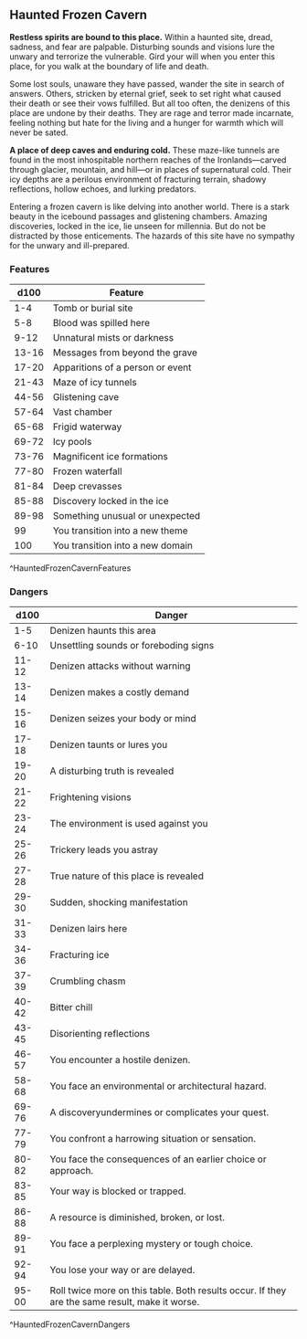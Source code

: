 ## Haunted Frozen Cavern
**Restless spirits are bound to this place.** Within a haunted site, dread, sadness, and fear are palpable. Disturbing sounds and visions lure the unwary and terrorize the vulnerable. Gird your will when you enter this place, for you walk at the boundary of life and death.

Some lost souls, unaware they have passed, wander the site in search of answers. Others, stricken by eternal grief, seek to set right what caused their death or see their vows fulfilled. But all too often, the denizens of this place are undone by their deaths. They are rage and terror made incarnate, feeling nothing but hate for the living and a hunger for warmth which will never be sated.

**A place of deep caves and enduring cold.** These maze-like tunnels are found in the most inhospitable northern reaches of the Ironlands—carved through glacier, mountain, and hill—or in places of supernatural cold. Their icy depths are a perilous environment of fracturing terrain, shadowy reflections, hollow echoes, and lurking predators.

Entering a frozen cavern is like delving into another world. There is a stark beauty in the icebound passages and glistening chambers. Amazing discoveries, locked in the ice, lie unseen for millennia. But do not be distracted by those enticements. The hazards of this site have no sympathy for the unwary and ill-prepared.

### Features
| d100  | Feature  |
|-------|----------|
| 1-4 | Tomb or burial site  |
| 5-8 | Blood was spilled here  |
| 9-12 | Unnatural mists or darkness  |
| 13-16 | Messages from beyond the grave  |
| 17-20 | Apparitions of a person or event  |
| 21-43 | Maze of icy tunnels  |
| 44-56 | Glistening cave  |
| 57-64 | Vast chamber  |
| 65-68 | Frigid waterway  |
| 69-72 | Icy pools  |
| 73-76 | Magnificent ice formations  |
| 77-80 | Frozen waterfall  |
| 81-84 | Deep crevasses  |
| 85-88 | Discovery locked in the ice  |
| 89-98 | Something unusual or unexpected  |
| 99 | You transition into a new theme  |
| 100 | You transition into a new domain  |
^HauntedFrozenCavernFeatures

### Dangers
| d100  | Danger  |
|-------|----------|
| 1-5 | Denizen haunts this area  |
| 6-10 | Unsettling sounds or foreboding signs  |
| 11-12 | Denizen attacks without warning  |
| 13-14 | Denizen makes a costly demand  |
| 15-16 | Denizen seizes your body or mind  |
| 17-18 | Denizen taunts or lures you  |
| 19-20 | A disturbing truth is revealed  |
| 21-22 | Frightening visions  |
| 23-24 | The environment is used against you  |
| 25-26 | Trickery leads you astray  |
| 27-28 | True nature of this place is revealed  |
| 29-30 | Sudden, shocking manifestation  |
| 31-33 | Denizen lairs here  |
| 34-36 | Fracturing ice  |
| 37-39 | Crumbling chasm  |
| 40-42 | Bitter chill  |
| 43-45 | Disorienting reflections  |
| 46-57 | You encounter a hostile denizen.
| 58-68 | You face an environmental or architectural hazard.
| 69-76 | A discoveryundermines or complicates your quest.
| 77-79 | You confront a harrowing situation or sensation.
| 80-82 | You face the consequences of an earlier choice or approach.
| 83-85 | Your way is blocked or trapped.
| 86-88 | A resource is diminished, broken, or lost.
| 89-91 | You face a perplexing mystery or tough choice.
| 92-94 | You lose your way or are delayed.
| 95-00 | Roll twice more on this table. Both results occur. If they are the same result, make it worse.
^HauntedFrozenCavernDangers

